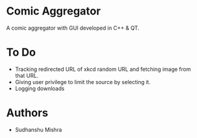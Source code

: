 Comic Aggregator
================

A comic aggregator with GUI developed in C++ & QT.


To Do
=====
* Tracking redirected URL of xkcd random URL and fetching image from that URL.
* Giving user privilege to limit the source by selecting it.
* Logging downloads


Authors
=======
* Sudhanshu Mishra